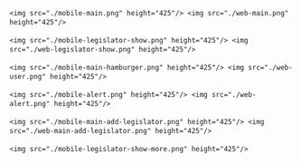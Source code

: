 

  
    <img src="./mobile-main.png" height="425"/> <img src="./web-main.png" height="425"/>
    
    <img src="./mobile-legislator-show.png" height="425"/> <img src="./web-legislator-show.png" height="425"/>
     
    <img src="./mobile-main-hamburger.png" height="425"/> <img src="./web-user.png" height="425"/>
   
    <img src="./mobile-alert.png" height="425"/> <img src="./web-alert.png" height="425"/>
    
    <img src="./mobile-main-add-legislator.png" height="425"/> <img src="./web-main-add-legislator.png" height="425"/>
   
    <img src="./mobile-legislator-show-more.png" height="425"/>